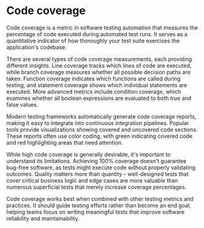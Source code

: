 # Code coverage

Code coverage is a metric in software testing automation that measures the percentage of code executed during automated test runs. It serves as a quantitative indicator of how thoroughly your test suite exercises the application's codebase. 

There are several types of code coverage measurements, each providing different insights. Line coverage tracks which lines of code are executed, while branch coverage measures whether all possible decision paths are taken. Function coverage indicates which functions are called during testing, and statement coverage shows which individual statements are executed. More advanced metrics include condition coverage, which examines whether all boolean expressions are evaluated to both true and false values.

Modern testing frameworks automatically generate code coverage reports, making it easy to integrate into continuous integration pipelines. Popular tools provide  visualizations showing covered and uncovered code sections. These reports often use color coding, with green indicating covered code and red highlighting areas that need attention.

While high code coverage is generally desirable, it's important to understand its limitations. Achieving 100% coverage doesn't guarantee bug-free software, as tests might execute code without properly validating outcomes. Quality matters more than quantity – well-designed tests that cover critical business logic and edge cases are more valuable than numerous superficial tests that merely increase coverage percentages.

Code coverage works best when combined with other testing metrics and practices. It should guide testing efforts rather than become an end goal, helping teams focus on writing meaningful tests that improve software reliability and maintainability.
